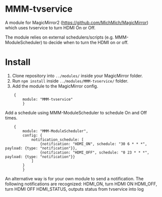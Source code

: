 # MMM-tvservice

A module for MagicMirror2 (https://github.com/MichMich/MagicMirror) which uses tvservice to turn HDMI On or Off.

The module relies on external schedulers/scripts (e.g. MMM-ModuleScheduler) to decide when to turn the HDMI on or off.


# Install

1. Clone repository into `../modules/` inside your MagicMirror folder.
2. Run `npm install` inside `../modules/MMM-tvservice/` folder.
3. Add the module to the MagicMirror config.
```
	{
		module: "MMM-tvservice"
        }
```

Add a schedule using MMM-ModuleScheduler to schedule On and Off times.
```
	{
		module: "MMM-ModuleScheduler",
		config: {
			notification_schedule: [
				{notification: "HDMI_ON", schedule: "30 6 * * *", payload: {type: "notification"}},
				{notification: "HDMI_OFF", schedule: "0 23 * * *", payload: {type: "notification"}}
			]
		}
        }
```

An alternative way is for your own module to send a notification. The following notifications are recognized:
	HDMI_ON, turn HDMI ON
	HDMI_OFF, turn HDMI OFF
	HDMI_STATUS, outputs status from tvservice into log

